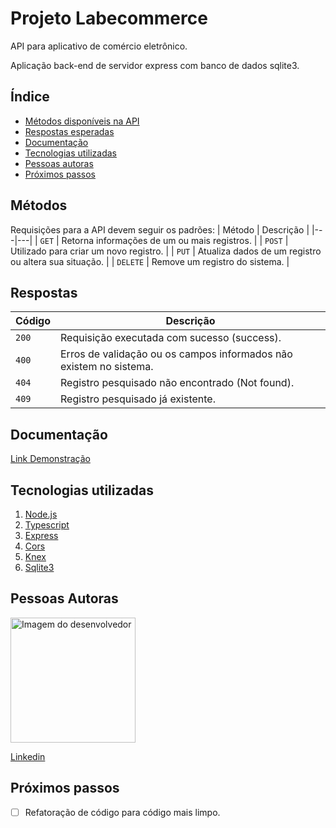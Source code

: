 # **Projeto Labecommerce**

API para aplicativo de comércio eletrônico.

Aplicação back-end de servidor express com banco de dados sqlite3.

## Índice
- <a href="#métodos">Métodos disponíveis na API</a>
- <a href="#respostas">Respostas esperadas</a>
- <a href="#documentação">Documentação</a>
- <a href="#tecnologias">Tecnologias utilizadas</a>
- <a href="#pessoas">Pessoas autoras</a>
- <a href="#próximos">Próximos passos</a>


## Métodos
Requisições para a API devem seguir os padrões:
| Método | Descrição |
|---|---|
| `GET` | Retorna informações de um ou mais registros. |
| `POST` | Utilizado para criar um novo registro. |
| `PUT` | Atualiza dados de um registro ou altera sua situação. |
| `DELETE` | Remove um registro do sistema. |

## Respostas

| Código | Descrição |
|---|---|
| `200` | Requisição executada com sucesso (success).|
| `400` | Erros de validação ou os campos informados não existem no sistema.|
| `404` | Registro pesquisado não encontrado (Not found).|
| `409` | Registro pesquisado já existente.|

## Documentação
[Link Demonstração](https://documenter.getpostman.com/view/24424903/2s935hQn8o)

## Tecnologias utilizadas

1. [Node.js](https://nodejs.org/en/)
2. [Typescript](https://pokeapi.co/)
3. [Express](https://expressjs.com/pt-br/)
4. [Cors](https://www.npmjs.com/package/cors)
5. [Knex](https://knexjs.org/)
6. [Sqlite3](https://www.sqlitetutorial.net/)

## Pessoas Autoras

<img style="width:200px" src="https://github.com/Casenrique.png" alt="Imagem do desenvolvedor">

[Linkedin](https://www.linkedin.com/in/carlos-henrique-de-souza-1767311a/)

## Próximos passos

- [ ] Refatoração de código para código mais limpo.


